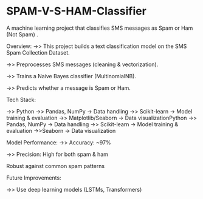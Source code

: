 # SPAM-V-S-HAM-Classifier
A machine learning project that classifies SMS messages as Spam or Ham (Not Spam) .

Overview:
->> This project builds a text classification model on the SMS Spam Collection Dataset.

->> Preprocesses SMS messages (cleaning & vectorization).

->> Trains a Naive Bayes classifier (MultinomialNB).

->> Predicts whether a message is Spam or Ham.

Tech Stack:

->> Python 
->> Pandas, NumPy → Data handling
->> Scikit-learn → Model training & evaluation
->> Matplotlib/Seaborn → Data visualizationPython
->> Pandas, NumPy → Data handling
->> Scikit-learn → Model training & evaluation
->>Seaborn → Data visualization

Model Performance:
->> Accuracy: ~97%

->> Precision: High for both spam & ham

Robust against common spam patterns

 Future Improvements:

->> Use deep learning models (LSTMs, Transformers)
